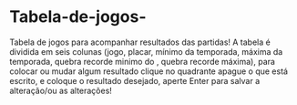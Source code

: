 # Tabela-de-jogos-
Tabela de jogos para acompanhar resultados das partidas!
A tabela é dividida em seis colunas (jogo, placar, mínimo da temporada, máxima da temporada, quebra recorde  minimo do , quebra recorde máxima), para colocar ou mudar algum resultado clique no quadrante apague o que está escrito, e coloque o resultado desejado, aperte Enter para salvar a alteração/ou as alterações!
